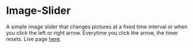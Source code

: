 # Image-Slider
A simple image slider that changes pictures at a fixed time interval or when you click the left or right arrow. Everytime you click the arrow, the timer resets.
Live page [here](https://anabargau.github.io/image-slider/).
